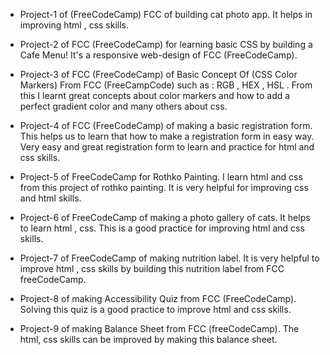 - Project-1 of (FreeCodeCamp) FCC of building cat photo app. It helps in improving html , css skills.

- Project-2 of FCC (FreeCodeCamp) for learning basic CSS by building a Cafe Menu! It's a responsive web-design of FCC (FreeCodeCamp).

- Project-3 of FCC (FreeCodeCamp) of Basic Concept Of (CSS Color Markers) From FCC (FreeCampCode) such as : RGB , HEX , HSL . From this I learnt great concepts about color markers and how to add a perfect gradient color and many others about css.

- Project-4 of FCC (FreeCodeCamp) of making a basic registration form. This helps us to learn that how to make a registration form in easy way. Very easy and great registration form to learn and practice for html and css skills.

- Project-5 of FreeCodeCamp for Rothko Painting. I learn html and css from this project of rothko painting. It is very helpful for improving css and html skills.

- Project-6 of FreeCodeCamp of making a photo gallery of cats. It helps to learn html , css. This is a good practice for improving html and css skills.

- Project-7 of FreeCodeCamp of making nutrition label. It is very helpful to improve html , css skills by building this nutrition label from FCC freeCodeCamp.

- Project-8 of making Accessibility Quiz from FCC (FreeCodeCamp). Solving this quiz is a good practice to improve html and css skills.

- Project-9 of making Balance Sheet from FCC (freeCodeCamp). The html, css skills can be improved by making this balance sheet.
